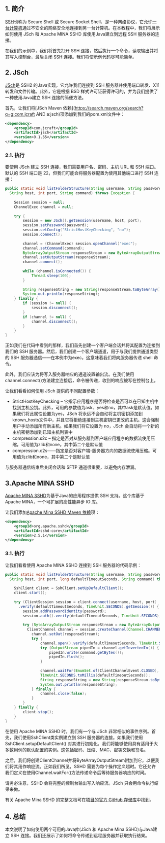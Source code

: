 ## 1. 简介

[SSH](https://www.baeldung.com/cs/ssh-intro)也称为 Secure Shell 或 Secure Socket Shell，是一种网络协议，它允许[一台计算机](https://www.baeldung.com/linux/secure-shell-ssh)通过不安全的网络安全地连接到另一台计算机。在本教程中，我们将展示如何使用 JSch 和 Apache MINA SSHD 库使用Java建立到远程 SSH 服务器的连接。

在我们的示例中，我们将首先打开 SSH 连接，然后执行一个命令，读取输出并将其写入控制台，最后关闭 SSH 连接。我们将使示例代码尽可能简单。

## 2. JSch

[JSch](http://www.jcraft.com/jsch/)是 SSH2 的Java实现，它允许我们连接到 SSH 服务器并使用端口转发、X11 转发和文件传输。此外，它是根据 BSD 样式许可证获得许可的，并为我们提供了一种使用Java建立 SSH 连接的简便方法。

首先，让我们将[JSch Maven 依赖](https://search.maven.org/search?q=g:com.jcraft AND a:jsch)项添加到我们的pom.xml文件中：

```xml
<dependency>
    <groupId>com.jcraft</groupId>
    <artifactId>jsch</artifactId>
    <version>0.1.55</version>
</dependency>
```

### 2.1. 执行

要使用 JSch 建立 SSH 连接，我们需要用户名、密码、主机 URL 和 SSH 端口。默认的 SSH 端口是 22，但我们可能会将服务器配置为使用其他端口进行 SSH 连接：

```java
public static void listFolderStructure(String username, String password, 
  String host, int port, String command) throws Exception {
    
    Session session = null;
    ChannelExec channel = null;
    
    try {
        session = new JSch().getSession(username, host, port);
        session.setPassword(password);
        session.setConfig("StrictHostKeyChecking", "no");
        session.connect();
        
        channel = (ChannelExec) session.openChannel("exec");
        channel.setCommand(command);
        ByteArrayOutputStream responseStream = new ByteArrayOutputStream();
        channel.setOutputStream(responseStream);
        channel.connect();
        
        while (channel.isConnected()) {
            Thread.sleep(100);
        }
        
        String responseString = new String(responseStream.toByteArray());
        System.out.println(responseString);
    } finally {
        if (session != null) {
            session.disconnect();
        }
        if (channel != null) {
            channel.disconnect();
        }
    }
}
```

正如我们在代码中看到的那样，我们首先创建一个客户端会话并将其配置为连接到我们的 SSH 服务器。然后，我们创建一个客户端通道，用于与我们提供通道类型的 SSH 服务器通信——在本例中为exec，这意味着我们将向服务器传递 shell 命令。

此外，我们应该为将写入服务器响应的通道设置输出流。在我们使用 channel.connect()方法建立连接后，命令被传递，收到的响应被写在控制台上。

让我们看看如何使用 JSch 提供的不同配置参数：

-   StrictHostKeyChecking – 它指示应用程序是否将检查是否可以在已知主机中找到主机公钥。此外，可用的参数值为ask、yes和no，其中ask是默认值。如果我们将此属性设置为yes，JSch 将永远不会自动将主机密钥添加到known_hosts文件中，并且它将拒绝连接到主机密钥已更改的主机。这会强制用户手动添加所有新主机。如果我们将它设置为 no，JSch 会自动将一个新的主机密钥添加到已知主机列表中
-   compression.s2c – 指定是否对从服务器到客户端应用程序的数据流使用压缩。可用值为zlib和none，其中第二个是默认值
-   compression.c2s——指定是否对客户端-服务器方向的数据流使用压缩。可用值为zlib和none，其中第二个是默认值

与服务器通信结束后关闭会话和 SFTP 通道很重要，以避免内存泄漏。

## 3.Apache MINA SSHD

[Apache MINA SSHD](https://mina.apache.org/sshd-project/)为基于Java的应用程序提供 SSH 支持。这个库基于 Apache MINA，一个可扩展的高性能异步 IO 库。

让我们添加[Apache Mina SSHD Maven 依赖](https://search.maven.org/search?q=a:apache-sshd)项：

```xml
<dependency>
    <groupId>org.apache.sshd</groupId>
    <artifactId>sshd-core</artifactId>
    <version>2.5.1</version>
</dependency>
```

### 3.1. 执行

让我们看看使用 Apache MINA SSHD 连接到 SSH 服务器的代码示例：

```java
public static void listFolderStructure(String username, String password, 
  String host, int port, long defaultTimeoutSeconds, String command) throws IOException {
    
    SshClient client = SshClient.setUpDefaultClient();
    client.start();
    
    try (ClientSession session = client.connect(username, host, port)
      .verify(defaultTimeoutSeconds, TimeUnit.SECONDS).getSession()) {
        session.addPasswordIdentity(password);
        session.auth().verify(defaultTimeoutSeconds, TimeUnit.SECONDS);
        
        try (ByteArrayOutputStream responseStream = new ByteArrayOutputStream(); 
          ClientChannel channel = session.createChannel(Channel.CHANNEL_SHELL)) {
            channel.setOut(responseStream);
            try {
                channel.open().verify(defaultTimeoutSeconds, TimeUnit.SECONDS);
                try (OutputStream pipedIn = channel.getInvertedIn()) {
                    pipedIn.write(command.getBytes());
                    pipedIn.flush();
                }
            
                channel.waitFor(EnumSet.of(ClientChannelEvent.CLOSED), 
                TimeUnit.SECONDS.toMillis(defaultTimeoutSeconds));
                String responseString = new String(responseStream.toByteArray());
                System.out.println(responseString);
            } finally {
                channel.close(false);
            }
        }
    } finally {
        client.stop();
    }
}
```

在使用 Apache MINA SSHD 时，我们有一个与 JSch 非常相似的事件序列。首先，我们使用SshClient类实例建立到 SSH 服务器的连接。如果我们使用SshClient.setupDefaultClient() 对其进行初始化，我们将能够使用具有适用于大多数用例的默认配置的实例。这包括密码、压缩、MAC、密钥交换和签名。

之后，我们将创建ClientChannel并将ByteArrayOutputStream附加到它，以便我们将其用作响应流。正如我们所见，SSHD 需要为每个操作定义超时。它还允许我们定义在使用Channel.waitFor()方法传递命令后等待服务器响应的时间。

请务必注意，SSHD 会将完整的控制台输出写入响应流。JSch 只会用命令执行结果来做。

有关 Apache Mina SSHD 的完整文档可在[项目的官方 GitHub 存储库](https://github.com/apache/mina-sshd/tree/master/docs)中找到。

## 4. 总结

本文说明了如何使用两个可用的Java库(JSch 和 Apache Mina SSHD)与Java建立 SSH 连接。我们还展示了如何将命令传递到远程服务器并获取执行结果。